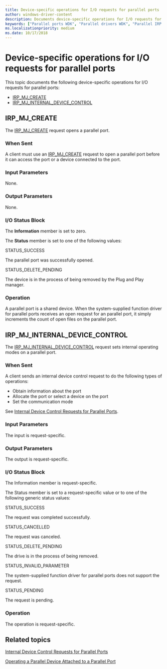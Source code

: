 ```yaml
---
title: Device-specific operations for I/O requests for parallel ports
author: windows-driver-content
description: Documents device-specific operations for I/O requests for parallel ports
keywords: ["Parallel ports WDK", "Parallel drivers WDK", "Parallel IRP codes"]
ms.localizationpriority: medium
ms.date: 10/17/2018
---
```


# Device-specific operations for I/O requests for parallel ports
This topic documents the following device-specific operations for I/O requests for parallel ports:

* [IRP_MJ_CREATE](#irp_mj_create)
* [IRP_MJ_INTERNAL_DEVICE_CONTROL](#irp_mj_internal_device_control)


##  IRP_MJ_CREATE 
The [IRP_MJ_CREATE](https://msdn.microsoft.com/library/windows/hardware/ff550729) request opens a parallel port.

### When Sent
A client must use an [IRP_MJ_CREATE](https://msdn.microsoft.com/library/windows/hardware/ff550729) request to open a parallel port before it can access the port or a device connected to the port.

### Input Parameters
None.

### Output Parameters
None.

### I/O Status Block
The **Information** member is set to zero.

The **Status** member is set to one of the following values:


STATUS_SUCCESS
 
The parallel port was successfully opened.

STATUS_DELETE_PENDING 

The device is in the process of being removed by the Plug and Play manager.

### Operation
A parallel port is a shared device. When the system-supplied function driver for parallel ports receives an open request for an parallel port, it simply increments the count of open files on the parallel port.


##   IRP_MJ_INTERNAL_DEVICE_CONTROL
The [IRP_MJ_INTERNAL_DEVICE_CONTROL](https://msdn.microsoft.com/library/windows/hardware/ff550766) request sets internal operating modes on a parallel port.

### When Sent
A client sends an internal device control request to do the following types of operations:

* Obtain information about the port
* Allocate the port or select a device on the port
* Set the communication mode

See [Internal Device Control Requests for Parallel Ports](https://msdn.microsoft.com/library/windows/hardware/ff543963).

### Input Parameters
The input is request-specific.

### Output Parameters
The output is request-specific.

### I/O Status Block
The Information member is request-specific. 

The Status member is set to a request-specific value or to one of the following generic status values:


STATUS_SUCCESS 

The request was completed successfully.

STATUS_CANCELLED 

The request was canceled.

STATUS_DELETE_PENDING 

The drive is in the process of being removed.

STATUS_INVALID_PARAMETER 

The system-supplied function driver for parallel ports does not support the request.

STATUS_PENDING 

The request is pending.

### Operation
The operation is request-specific.

## Related topics

[Internal Device Control Requests for Parallel Ports](https://msdn.microsoft.com/library/windows/hardware/ff543963)

[Operating a Parallel Device Attached to a Parallel Port](https://msdn.microsoft.com/windows/hardware/drivers/parports/operating-a-parallel-device-attached-to-a-parallel-port.md)

